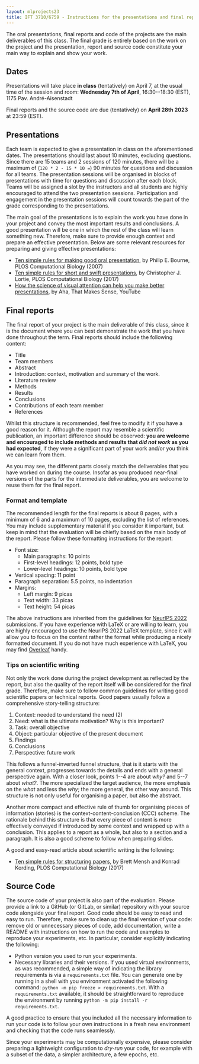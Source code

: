 ```yaml
---
layout: mlprojects23
title: IFT 3710/6759 - Instructions for the presentations and final report
---
```


The oral presentations, final reports and code of the projects are the main deliverables of this class. The final grade is entirely based on the work on the project and the presentation, report and source code constitute your main way to explain and show your work.

## Dates

Presentations will take place **in class** (tentatively) on April 7, at the usual time of the session and room: **Wednesday 7th of April**, 16:30--18:30 (EST), 1175 Pav. André-Aisenstadt

Final reports and the source code are due (tentatively) on **April 28th 2023** at 23:59 (EST).

## Presentations

Each team is expected to give a presentation in class on the aforementioned dates. The presentations should last about 10 minutes, excluding questions. Since there are 15 teams and 2 sessions of 120 minutes, there will be a maximum of (`120 * 2 - 15 * 10 =`) 90 minutes for questions and discussion for all teams. The presentation sessions will be organised in blocks of presentations with time for questions and discussion after each block. Teams will be assigned a slot by the instructors and all students are highly encouraged to attend the two presentation sessions. Participation and engagement in the presentation sessions will count towards the part of the grade corresponding to the presentations.

The main goal of the presentations is to explain the work you have done in your project and convey the most important results and conclusions. A good presentation will be one in which the rest of the class will learn something new. Therefore, make sure to provide enough context and prepare an effective presentation. Below are some relevant resources for preparing and giving effective presentations:

* [Ten simple rules for making good oral presentation](https://journals.plos.org/ploscompbiol/article/file?id=10.1371/journal.pcbi.0030077&type=printable), by Philip E. Bourne, PLOS Computational Biology (2007)
* [Ten simple rules for short and swift presentations](https://journals.plos.org/ploscompbiol/article/file?id=10.1371/journal.pcbi.1005373&type=printable), by Christopher J. Lortie, PLOS Computational Biology (2017)
* [How the science of visual attention can help you make better presentations](https://www.youtube.com/watch?v=gOnSTEFJmoU), by  Aha, That Makes Sense, YouTube

## Final reports

The final report of your project is the main deliverable of this class, since it is the document where you can best demonstrate the work that you have done throughout the term. Final reports should include the following content:

* Title
* Team members
* Abstract
* Introduction: context, motivation and summary of the work.
* Literature review
* Methods
* Results
* Conclusions
* Contributions of each team member
* References

Whilst this structure is recommended, feel free to modify it if you have a good reason for it. Although the report may resemble a scientific publication, an important difference should be observed: **you are welcome and encouraged to include methods and results that _did not work_ as you had expected**, if they were a significant part of your work and/or you think we can learn from them. 

As you may see, the different parts closely match the deliverables that you have worked on during the course. Insofar as you produced near-final versions of the parts for the intermediate deliverables, you are welcome to reuse them for the final report.

### Format and template

The recommended length for the final reports is about 8 pages, with a minimum of 6 and a maximum of 10 pages, excluding the list of references. You may include supplementary material if you consider it important, but keep in mind that the evaluation will be chiefly based on the main body of the report. Please follow these formatting instructions for the report:

* Font size:
    * Main paragraphs: 10 points
    * First-level headings: 12 points, bold type
    * Lower-level headings: 10 points, bold type
* Vertical spacing: 11 point
* Paragraph separation: 5.5 points, no indentation
* Margins:
    * Left margin: 9 picas
    * Text width: 33 picas
    * Text height: 54 picas

The above instructions are inherited from the guidelines for [NeurIPS 2022](https://neurips.cc/Conferences/2022/PaperInformation/StyleFiles) submissions. If you have experience with LaTeX or are willing to learn, you are highly encouraged to use the NeurIPS 2022 LaTeX template, since it will allow you to focus on the content rather the format while producing a nicely formatted document. If you do not have much experience with LaTeX, you may find [Overleaf](https://www.overleaf.com/) handy.

### Tips on scientific writing

Not only the work done during the project development as reflected by the report, but also the quality of the report itself will be considered for the final grade. Therefore, make sure to follow common guidelines for writing good scientific papers or technical reports. Good papers usually follow a comprehensive story-telling structure:

1. Context: needed to understand the need (2)
2. Need: what is the ultimate motivation? Why is this important?
3. Task: overall objective
4. Object: particular objective of the present document
5. Findings
6. Conclusions
7. Perspective: future work

This follows a funnel-inverted funnel structure, that is it starts with the general context, progresses towards the details and ends with a general perspective again. With a closer look, points 1--4 are about _why?_ and 5--7 about _what?_. The more specialized the target audience, the more emphasis on the _what_ and less the _why_; the more general, the other way around. This structure is not only useful for organising a paper, but also the abstract.

Another more compact and effective rule of thumb for organising pieces of information (stories) is the context-content-conclusion (CCC) scheme. The rationale behind this structure is that every piece of content is more effectively conveyed if introduced by some context and wrapped up with a conclusion. This applies to a report as a whole, but also to a section and a paragraph. It is also a good scheme to follow when preparing slides.

A good and easy-read article about scientific writing is the following:

* [Ten simple rules for structuring papers](https://journals.plos.org/ploscompbiol/article/file?id=10.1371/journal.pcbi.1005619&type=printable), by Brett Mensh and Konrad Kording, PLOS Computational Biology (2017)

## Source Code

The source code of your project is also part of the evaluation. Please provide a link to a GitHub (or GitLab, or similar) repository with your source code alongside your final report. Good code should be easy to read and easy to run. Therefore, make sure to clean up the final version of your code: remove old or unnecessary pieces of code, add documentation, write a README with instructions on how to run the code and examples to reproduce your experiments, etc. In particular, consider explicitly indicating the following:

* Python version you used to run your experiments.
* Necessary libraries and their versions. If you used virtual environments, as was recommended, a simple way of indicating the library requirements is via a `requirements.txt` file. You can generate one by running in a shell with you environment activated the following command: `python -m pip freeze > requirements.txt`. With a `requirements.txt` available, it should be straightforward to reproduce the environment by running `python -m pip install -r requirements.txt`.

A good practice to ensure that you included all the necessary information to run your code is to follow your own instructions in a fresh new environment and checking that the code runs seamlessly.

Since your experiments may be computationally expensive, please consider preparing a lightweight configuration to _dry-run_ your code, for example with a subset of the data, a simpler architecture, a few epochs, etc.
